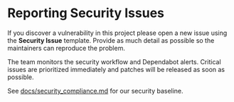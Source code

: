 # Reporting Security Issues

If you discover a vulnerability in this project please open a new issue using the **Security Issue** template. Provide as much detail as possible so the maintainers can reproduce the problem.

The team monitors the security workflow and Dependabot alerts. Critical issues are prioritized immediately and patches will be released as soon as possible.

See [docs/security_compliance.md](docs/security_compliance.md) for our security baseline.
